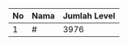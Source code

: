 | No | Nama            | Jumlah Level |
|----|-----------------|--------------|
| 1  | #    |    3976        |
